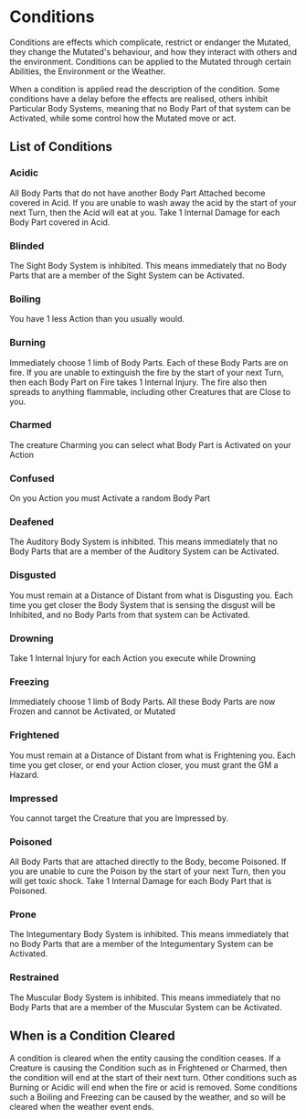 # Conditions

Conditions are effects which complicate, restrict or endanger the Mutated, they change the Mutated's behaviour, and how they interact with others and the environment. Conditions can be applied to the Mutated through certain Abilities, the Environment or the Weather.

When a condition is applied read the description of the condition. Some conditions have a delay before the effects are realised, others inhibit Particular Body Systems, meaning that no Body Part of that system can be Activated, while some control how the Mutated move or act.

## List of Conditions

### Acidic

All Body Parts that do not have another Body Part Attached become covered in Acid. If you are unable to wash away the acid by the start of your next Turn, then the Acid will eat at you. Take 1 Internal Damage for each Body Part covered in Acid.

### Blinded

The Sight Body System is inhibited. This means immediately that no Body Parts that are a member of the Sight System can be Activated.

### Boiling

You have 1 less Action than you usually would.

### Burning

Immediately choose 1 limb of Body Parts. Each of these Body Parts are on fire. If you are unable to extinguish the fire by the start of your next Turn, then each Body Part on Fire takes 1 Internal Injury. The fire also then spreads to anything flammable, including other Creatures that are Close to you.

### Charmed

The creature Charming you can select what Body Part is Activated on your Action

### Confused

On you Action you must Activate a random Body Part

### Deafened

The Auditory Body System is inhibited. This means immediately that no Body Parts that are a member of the Auditory System can be Activated.

### Disgusted

You must remain at a Distance of Distant from what is Disgusting you. Each time you get closer the Body System that is sensing the disgust will be Inhibited, and no Body Parts from that system can be Activated.

### Drowning

Take 1 Internal Injury for each Action you execute while Drowning

### Freezing

Immediately choose 1 limb of Body Parts. All these Body Parts are now Frozen and cannot be Activated, or Mutated

### Frightened

You must remain at a Distance of Distant from what is Frightening you. Each time you get closer, or end your Action closer, you must grant the GM a Hazard.

### Impressed

You cannot target the Creature that you are Impressed by.

### Poisoned

All Body Parts that are attached directly to the Body, become Poisoned. If you are unable to cure the Poison by the start of your next Turn, then you will get toxic shock. Take 1 Internal Damage for each Body Part that is Poisoned.

### Prone

The Integumentary Body System is inhibited. This means immediately that no Body Parts that are a member of the Integumentary System can be Activated.

### Restrained

The Muscular Body System is inhibited. This means immediately that no Body Parts that are a member of the Muscular System can be Activated.

## When is a Condition Cleared

A condition is cleared when the entity causing the condition ceases. If a Creature is causing the Condition such as in Frightened or Charmed, then the condition will end at the start of their next turn. Other conditions such as Burning or Acidic will end when the fire or acid is removed. Some conditions such a Boiling and Freezing can be caused by the weather, and so will be cleared when the weather event ends.

